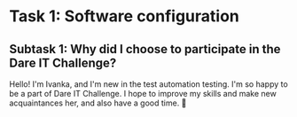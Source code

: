 
# Task 1: Software configuration

## Subtask 1: Why did I choose to participate in the Dare IT Challenge?

Hello! I'm Ivanka, and I'm new in the test automation testing.
I'm so happy to be a part of Dare IT Challenge. 
I hope to improve my skills and make new acquaintances her, and also
have a good time. 🙂 
